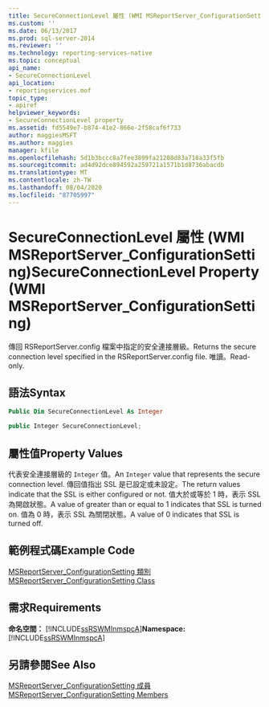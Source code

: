 ```yaml
---
title: SecureConnectionLevel 屬性 (WMI MSReportServer_ConfigurationSetting) | Microsoft Docs
ms.custom: ''
ms.date: 06/13/2017
ms.prod: sql-server-2014
ms.reviewer: ''
ms.technology: reporting-services-native
ms.topic: conceptual
api_name:
- SecureConnectionLevel
api_location:
- reportingservices.mof
topic_type:
- apiref
helpviewer_keywords:
- SecureConnectionLevel property
ms.assetid: fd5549e7-b874-41e2-866e-2f58caf6f733
author: maggiesMSFT
ms.author: maggies
manager: kfile
ms.openlocfilehash: 5d1b3bccc8a7fee3899fa21208d83a718a33f5fb
ms.sourcegitcommit: ad4d92dce894592a259721a1571b1d8736abacdb
ms.translationtype: MT
ms.contentlocale: zh-TW
ms.lasthandoff: 08/04/2020
ms.locfileid: "87705997"
---
```

# <a name="secureconnectionlevel-property-wmi-msreportserver_configurationsetting"></a><span data-ttu-id="94375-102">SecureConnectionLevel 屬性 (WMI MSReportServer_ConfigurationSetting)</span><span class="sxs-lookup"><span data-stu-id="94375-102">SecureConnectionLevel Property (WMI MSReportServer_ConfigurationSetting)</span></span>
  <span data-ttu-id="94375-103">傳回 RSReportServer.config 檔案中指定的安全連接層級。</span><span class="sxs-lookup"><span data-stu-id="94375-103">Returns the secure connection level specified in the RSReportServer.config file.</span></span> <span data-ttu-id="94375-104">唯讀。</span><span class="sxs-lookup"><span data-stu-id="94375-104">Read-only.</span></span>  
  
## <a name="syntax"></a><span data-ttu-id="94375-105">語法</span><span class="sxs-lookup"><span data-stu-id="94375-105">Syntax</span></span>  
  
```vb  
Public Dim SecureConnectionLevel As Integer  
```  
  
```csharp  
public Integer SecureConnectionLevel;  
```  
  
## <a name="property-values"></a><span data-ttu-id="94375-106">屬性值</span><span class="sxs-lookup"><span data-stu-id="94375-106">Property Values</span></span>  
 <span data-ttu-id="94375-107">代表安全連接層級的 `Integer` 值。</span><span class="sxs-lookup"><span data-stu-id="94375-107">An `Integer` value that represents the secure connection level.</span></span> <span data-ttu-id="94375-108">傳回值指出 SSL 是已設定或未設定。</span><span class="sxs-lookup"><span data-stu-id="94375-108">The return values indicate that the SSL is either configured or not.</span></span> <span data-ttu-id="94375-109">值大於或等於 1 時，表示 SSL 為開啟狀態。</span><span class="sxs-lookup"><span data-stu-id="94375-109">A value of greater than or equal to 1 indicates that SSL is turned on.</span></span> <span data-ttu-id="94375-110">值為 0 時，表示 SSL 為關閉狀態。</span><span class="sxs-lookup"><span data-stu-id="94375-110">A value of 0 indicates that SSL is turned off.</span></span>  
  
## <a name="example-code"></a><span data-ttu-id="94375-111">範例程式碼</span><span class="sxs-lookup"><span data-stu-id="94375-111">Example Code</span></span>  
 [<span data-ttu-id="94375-112">MSReportServer_ConfigurationSetting 類別</span><span class="sxs-lookup"><span data-stu-id="94375-112">MSReportServer_ConfigurationSetting Class</span></span>](msreportserver-configurationsetting-class.md)  
  
## <a name="requirements"></a><span data-ttu-id="94375-113">需求</span><span class="sxs-lookup"><span data-stu-id="94375-113">Requirements</span></span>  
 <span data-ttu-id="94375-114">**命名空間：** [!INCLUDE[ssRSWMInmspcA](../../includes/ssrswminmspca-md.md)]</span><span class="sxs-lookup"><span data-stu-id="94375-114">**Namespace:** [!INCLUDE[ssRSWMInmspcA](../../includes/ssrswminmspca-md.md)]</span></span>  
  
## <a name="see-also"></a><span data-ttu-id="94375-115">另請參閱</span><span class="sxs-lookup"><span data-stu-id="94375-115">See Also</span></span>  
 [<span data-ttu-id="94375-116">MSReportServer_ConfigurationSetting 成員</span><span class="sxs-lookup"><span data-stu-id="94375-116">MSReportServer_ConfigurationSetting Members</span></span>](msreportserver-configurationsetting-members.md)  
  
  
